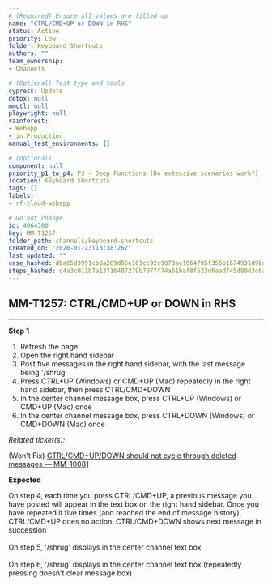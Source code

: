 ```yaml
---
# (Required) Ensure all values are filled up
name: "CTRL/CMD+UP or DOWN in RHS"
status: Active
priority: Low
folder: Keyboard Shortcuts
authors: ""
team_ownership: 
- Channels

# (Optional) Test type and tools
cypress: Update
detox: null
mmctl: null
playwright: null
rainforest: 
- Webapp
- in Production
manual_test_environments: []

# (Optional)
component: null
priority_p1_to_p4: P3 - Deep Functions (Do extensive scenarios work?)
location: Keyboard Shortcuts
tags: []
labels: 
- rf-cloud-webapp

# Do not change
id: 4064380
key: MM-T1257
folder_path: channels/keyboard-shortcuts
created_on: "2020-01-23T13:38:26Z"
last_updated: ""
case_hashed: dba65d3991cb8a289d06e163cc92c9073ac1064795f356b1674931d9baca9fde57279c8e2814809aa23cf99824905ccd
steps_hashed: d4a3c011b7a13716487279b7077f74a61baf8f523d6aadf45d80d3c6a4e1fe3d07acd2a0016b38805fca3ab02ea5fee4
---
```


## MM-T1257: CTRL/CMD+UP or DOWN in RHS

---

**Step 1**

1. Refresh the page
2. Open the right hand sidebar
3. Post five messages in the right hand sidebar, with the last message being '/shrug'
4. Press CTRL+UP (Windows) or CMD+UP (Mac) repeatedly in the right hand sidebar, then press CTRL/CMD+DOWN
5. In the center channel message box, press CTRL+UP (Windows) or CMD+UP (Mac) once
6. In the center channel message box, press CTRL+DOWN (Windows) or CMD+DOWN (Mac) once

_Related ticket(s):_

(Won't Fix) [CTRL/CMD+UP/DOWN should not cycle through deleted messages — MM-10081](https://mattermost.atlassian.net/browse/MM-10081)

**Expected**

On step 4, each time you press CTRL/CMD+UP, a previous message you have posted will appear in the text box on the right hand sidebar. Once you have repeated it five times (and reached the end of message history), CTRL/CMD+UP does no action. CTRL/CMD+DOWN shows next message in succession\
\
On step 5, '/shrug' displays in the center channel text box\
\
On step 6, '/shrug' displays in the center channel text box (repeatedly pressing doesn't clear message box)
